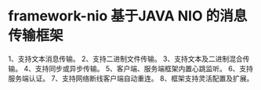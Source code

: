
# framework-nio 基于JAVA NIO 的消息传输框架
1、支持文本消息传输。
2、支持二进制文件传输。
3、支持文本及二进制混合传输。
4、支持同步或异步传输。
5、客户端、服务端框架内置心跳监听。
6、支持服务端认证。
7、支持网络断线客户端自动重连。
8、框架支持灵活配置及扩展。
